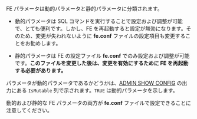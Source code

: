 FE パラメータは動的パラメータと静的パラメータに分類されます。

- 動的パラメータは SQL コマンドを実行することで設定および調整が可能で、とても便利です。しかし、FE を再起動すると設定が無効になります。そのため、変更が失われないように **fe.conf** ファイルの設定項目も変更することをお勧めします。

- 静的パラメータは FE の設定ファイル **fe.conf** でのみ設定および調整が可能です。**このファイルを変更した後は、変更を有効にするために FE を再起動する必要があります。**

パラメータが動的パラメータであるかどうかは、[ADMIN SHOW CONFIG](../../sql-reference/sql-statements/cluster-management/config_vars/ADMIN_SHOW_CONFIG.md) の出力にある `IsMutable` 列で示されます。`TRUE` は動的パラメータを示します。

動的および静的な FE パラメータの両方が **fe.conf** ファイルで設定できることに注意してください。